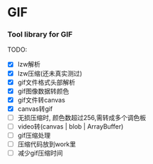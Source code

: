 # GIF

### Tool library for GIF

TODO:
- [x] lzw解析
- [x] lzw压缩(还未真实测过)
- [x] gif文件格式头部解析
- [x] gif图像数据转颜色
- [x] gif文件转canvas
- [x] canvas转gif
- [ ] 无损压缩时, 颜色数超过256,需转成多个调色板
- [ ] video转(canvas | blob | ArrayBuffer)
- [ ] gif压缩处理
- [ ] 压缩代码放到work里
- [ ] 减少gif压缩时间